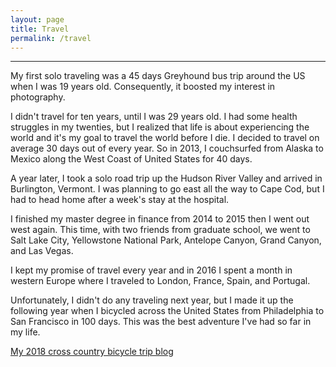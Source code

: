 ```yaml
---
layout: page
title: Travel
permalink: /travel
---
```

<div id="galleria"></div>

<script src="https://ajax.googleapis.com/ajax/libs/jquery/2.1.1/jquery.min.js"></script>
<script src="https://maxcdn.bootstrapcdn.com/bootstrap/3.3.7/js/bootstrap.min.js" integrity="sha384-Tc5IQib027qvyjSMfHjOMaLkfuWVxZxUPnCJA7l2mCWNIpG9mGCD8wGNIcPD7Txa"
    crossorigin="anonymous"></script>
<script src="/assets/js/galleria-1.4.2.min.js"></script>

<script>
  var imageLocation = '/assets/photos/travel/';
  var thumbLocation = imageLocation + 'thumb-t/';
  var bigLocation = imageLocation;
  var imagePrefix = 't';
  var totalImages = 26;
  
  var data = [];

  for (var i = 1; i <= totalImages; i++) {
    if (i < 10) {
      i = '0' + i;
    }
    data.push({
      image : imageLocation + imagePrefix + i + '.jpg',
      thumb : thumbLocation + imagePrefix + i + '.jpg',
      big : imageLocation + imagePrefix + i + '.jpg',
      title: 'travel #' + i,
      description: 'none'
    });
  }

  // Load the custom theme
  Galleria.loadTheme('/assets/js/galleria/galleria.portfolio.js');
  // Configure Galleria
  Galleria.configure({
    showInfo: true
  });
  // Initialize Galleria
  Galleria.run('#galleria', {
    dataSource: data
  });
</script>
<div class="post">
  <hr>
  <p>My first solo traveling was a 45 days Greyhound bus trip around the US when I was 19 years old. Consequently, it boosted my interest in photography.</p>
  <p>I didn't travel for ten years, until I was 29 years old. I had some health struggles in my twenties, but I realized that life is about experiencing the world and it's my goal to travel the world before I die. I decided to travel on average 30 days out of every year. So in 2013, I couchsurfed from Alaska to Mexico along the West Coast of United States for 40 days.</p>
  <p>A year later, I took a solo road trip up the Hudson River Valley and arrived in Burlington, Vermont. I was planning to go east all the way to Cape Cod, but I had to head home after a week's stay at the hospital.</p>
  <p>I finished my master degree in finance from 2014 to 2015 then I went out west again. This time, with two friends from graduate school, we went to Salt Lake City, Yellowstone National Park, Antelope Canyon, Grand Canyon, and Las Vegas.</p>
  <p>I kept my promise of travel every year and in 2016 I spent a month in western Europe where I traveled to London, France, Spain, and Portugal.</p>
  <p>Unfortunately, I didn't do any traveling next year, but I made it up the following year when I bicycled across the United States from Philadelphia to San Francisco in 100 days. This was the best adventure I've had so far in my life.</p>


  <div class="center">
    <a class="page-link" href="https://hiattzhao2018.blogspot.com" target="_blank">My 2018 cross country bicycle trip blog <i class="fa fa-external-link"></i></a>
  </div>
</div>